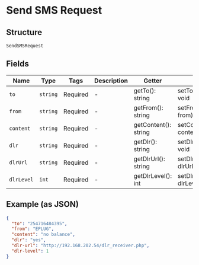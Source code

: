 
# Send SMS Request

## Structure

`SendSMSRequest`

## Fields

| Name | Type | Tags | Description | Getter | Setter |
|  --- | --- | --- | --- | --- | --- |
| `to` | `string` | Required | - | getTo(): string | setTo(string to): void |
| `from` | `string` | Required | - | getFrom(): string | setFrom(string from): void |
| `content` | `string` | Required | - | getContent(): string | setContent(string content): void |
| `dlr` | `string` | Required | - | getDlr(): string | setDlr(string dlr): void |
| `dlrUrl` | `string` | Required | - | getDlrUrl(): string | setDlrUrl(string dlrUrl): void |
| `dlrLevel` | `int` | Required | - | getDlrLevel(): int | setDlrLevel(int dlrLevel): void |

## Example (as JSON)

```json
{
  "to": "254716484395",
  "from": "EPLUG",
  "content": "no balance",
  "dlr": "yes",
  "dlr-url": "http://192.168.202.54/dlr_receiver.php",
  "dlr-level": 1
}
```


